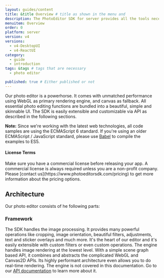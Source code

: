 ```yaml
---
layout: guides/content
title: &title Overview # title as shown in the menu and
description: The PhotoEditor SDK for server provides all the tools necessary to enhance your product with state-of-the-art photo editing features, effects, and assets.
menuitem: Overview
order: 0
platform: server
version: v4
versions:
  - v4-DesktopUI
  - v4-ReactUI
category:
  - guide
  - introduction
tags: &tags # tags that are necessary
  - photo editor

published: true # Either published or not
---
```



Our photo editor is a powerhorse. It comes with unmatched performance using WebGL as primary
rendering engine, and canvas as fallback. All essential photo editing functions are bundled into a
beautiful, simple and skinnable UI. The SDK is easily extensible and customizable via API as
described in the following sections.

__Note:__ Since we're working with the latest web technologies, all code samples are using the
ECMAScript 6 standard. If you're using an older ECMAScript / JavaScript standard, please use
[Babel](http://babeljs.io/) to compile the examples to ES5.

<div class="documentation__disclaimer">
<h4 id="license-terms">License Terms</h4>
Make sure you have a commercial license before releasing your app.
A commercial license is always required unless you are a non-profit company. Please [contact us](https://www.photoeditorsdk.com/pricing) to get more information about the pricing options.
</div>



## Architecture

Our photo editor consists of he following parts:

### Framework
  The SDK handles the image processing.
  It provides many powerful operations like cropping, image
  orientation, beautiful filters, adjustments, text and sticker overlays and much more. It's the
  heart of our editor and it's easily extensible with custom filters or even custom operations.
  The engine handles image rendering at the lowest level. With a simple scene graph based API, it
  combines and abstracts the complicated WebGL and Canvas2D APIs. Its highly performant architecture
  even allows you to do real-time rendering.
  The engine is not covered in this documentation. Go to
  our [API documentation](https://docs.photoeditorsdk.com/apidocs/server/v4/PhotoEditorSDK.Engine.html) to
  learn more about it.
